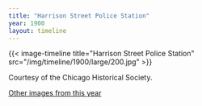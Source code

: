 ```yaml
---
title: "Harrison Street Police Station"
year: 1900
layout: timeline
---
```


{{< image-timeline title="Harrison Street Police Station" src="/img/timeline/1900/large/200.jpg" >}}


Courtesy of the Chicago Historical Society.

[Other images from this year](/historical/timeline/1900)
